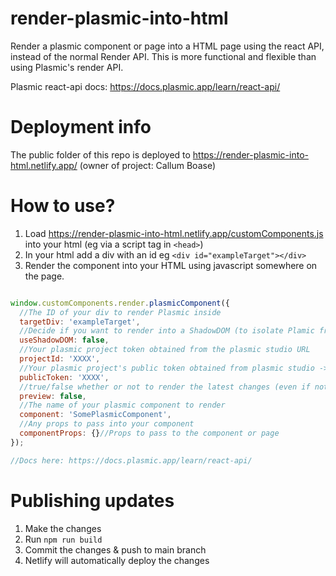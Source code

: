 # render-plasmic-into-html
Render a plasmic component or page into a HTML page using the react API, instead of the normal Render API. This is more functional and flexible than using Plasmic's render API.

Plasmic react-api docs: https://docs.plasmic.app/learn/react-api/

# Deployment info
The public folder of this repo is deployed to https://render-plasmic-into-html.netlify.app/
(owner of project: Callum Boase)

# How to use?
1. Load https://render-plasmic-into-html.netlify.app/customComponents.js into your html (eg via a script tag in `<head>`)
2. In your html add a div with an id eg `<div id="exampleTarget"></div>`
3. Render the component into your HTML using javascript somewhere on the page. 

```js

window.customComponents.render.plasmicComponent({
  //The ID of your div to render Plasmic inside
  targetDiv: 'exampleTarget',
  //Decide if you want to render into a ShadowDOM (to isolate Plamic from external styles on your page)
  useShadowDOM: false,
  //Your plasmic project token obtained from the plasmic studio URL
  projectId: 'XXXX',
  //Your plasmic project's public token obtained from plasmic studio -> Code button
  publicToken: 'XXXX',
  //true/false whether or not to render the latest changes (even if not published yet)
  preview: false,
  //The name of your plasmic component to render
  component: 'SomePlasmicComponent',
  //Any props to pass into your component 
  componentProps: {}//Props to pass to the component or page
});

//Docs here: https://docs.plasmic.app/learn/react-api/

```

# Publishing updates
1. Make the changes
2. Run `npm run build`
3. Commit the changes & push to main branch
4. Netlify will automatically deploy the changes

